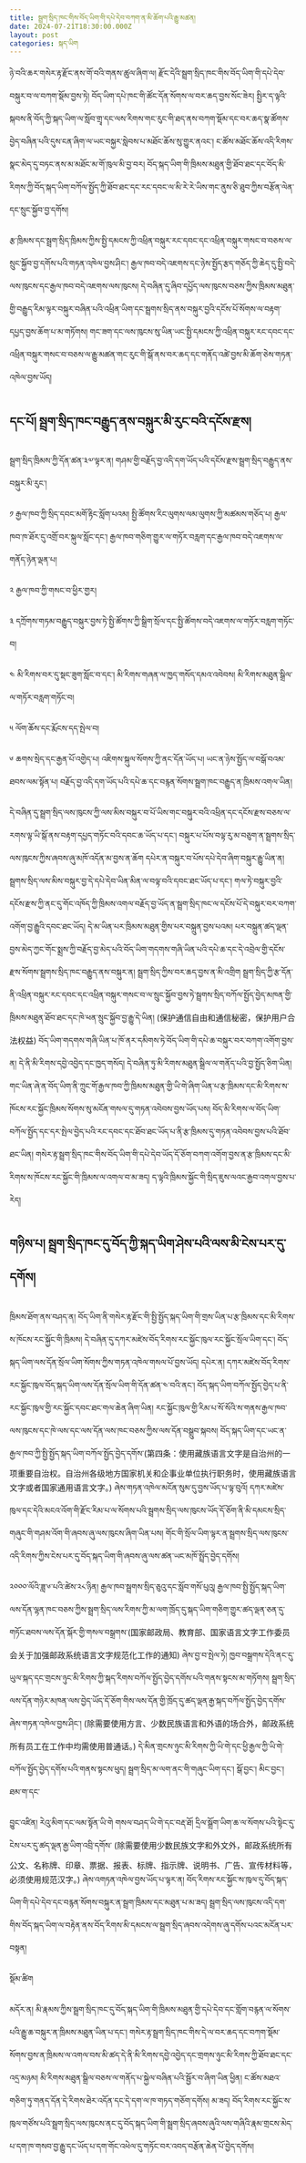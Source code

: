 ```yaml
---
title: སྦྲག་སྲིད་ཁང་གིས་བོད་ཡིག་གི་དཔེ་དེབ་བཀག་ན་མི་ཆོག་པའི་རྒྱུ་མཚན།
date: 2024-07-21T18:30:00.000Z
layout: post
categories: སྐད་ཡིག
---
```


ཉེ་བའི་ཆར་གསེར་རྟ་རྫོང་ནས་གོ་བའི་གནས་ཚུལ་ཞིག་ལ། རྫོང་དེའི་སྦྲག་སྲིད་ཁང་གིས་བོད་ཡིག་གི་དཔེ་དེབ་བསྐུར་བ་ལ་བཀག་སྡོམ་བྱས་ཏེ། བོད་ཡིག་དཔེ་ཁང་གི་ཚོང་དོན་སོགས་ལ་བར་ཆད་བྱས་སོང་ཟེར། སྤྱིར་ད་ལྟའི་སྐབས་ནི་བོད་ཀྱི་སྐད་ཡིག་ལ་སློབ་གྲྭ་དང་ལས་རིགས་གང་རུང་གི་ཐད་ནས་བཀག་སྡོམ་དང་བར་ཆད་སྣ་ཚོགས་བྱེད་བཞིན་པའི་དུས་ངན་ཞིག་ལ་ཡང་བསྐྱར་སླེབས་པ་མཐོང་ཆོས་སུ་གྱུར་ནའང་། ང་ཚོས་མཐོང་ཆོས་འདི་རིགས་སྣང་མེད་དུ་བཏང་ནས་མ་མཐོང་མ་གོ་ཁུལ་མི་བྱ་བར། བོད་སྐད་ཡིག་གི་ཁྲིམས་མཐུན་གྱི་ཐོབ་ཐང་དང་བོད་མི་རིགས་ཀྱི་བོད་སྐད་ཡིག་བཀོལ་སྤྱོད་ཀྱི་ཐོབ་ཐང་དང་རང་དབང་ལ་མི་རེ་རེ་ཡིས་གང་ནུས་ཅི་ཐུབ་ཀྱིས་བརྩོན་ལེན་དང་སྲུང་སྐྱོབ་བྱ་དགོས།  

རྩ་ཁྲིམས་དང་སྦྲག་སྲིད་ཁྲིམས་ཀྱིས་སྤྱི་དམངས་ཀྱི་འཕྲིན་བསྐུར་རང་དབང་དང་འཕྲིན་བསྐུར་གསང་བ་བཅས་ལ་སྲུང་སྐྱོབ་བྱ་དགོས་པའི་གཏན་འཁེལ་བྱས་ཤིང་། རྒྱལ་ཁབ་བདེ་འཇགས་དང་ཉེས་སྤྱོད་རྩད་གཅོད་ཀྱི་ཆེད་དུ་སྤྱི་བདེ་ལས་ཁུངས་དང་རྒྱལ་ཁབ་བདེ་འཇགས་ལས་ཁུངས། དེ་བཞིན་དུ་ཞིབ་དཔྱོད་ལས་ཁུངས་བཅས་ཀྱིས་ཁྲིམས་མཐུན་གྱི་བརྒྱུད་རིམ་ལྟར་བསྐུར་བཞིན་པའི་འཕྲིན་ཡིག་དང་སྦྲགས་སྲིད་ནས་བསྐུར་བྱའི་དངོས་པོ་སོགས་ལ་བརྟག་དཔྱད་བྱས་ཆོག་པ་མ་གཏོགས། གང་ཟག་དང་ལས་ཁུངས་སུ་ཡིན་ཡང་སྤྱི་དམངས་ཀྱི་འཕྲིན་བསྐུར་རང་དབང་དང་འཕྲིན་བསྐུར་གསང་བ་བཅས་ལ་རྒྱུ་མཚན་གང་རུང་གི་སྒོ་ནས་བར་ཆད་དང་གནོད་འཚེ་བྱས་མི་ཆོག་ཅེས་གཏན་འཁེལ་བྱས་ཡོད། 

## དང་པོ། སྦྲག་སྲིད་ཁང་བརྒྱུད་ནས་བསྐུར་མི་རུང་བའི་དངོས་རྫས། 

སྦྲག་སྲིད་ཁྲིམས་ཀྱི་དོན་ཚན་༣༧་ལྟར་ན། གཤམ་གྱི་བརྗོད་བྱ་འདི་དག་ཡོད་པའི་དངོས་རྫས་སྦྲག་སྲིད་བརྒྱུད་ནས་བསྐུར་མི་རུང་། 

༡ རྒྱལ་ཁབ་ཀྱི་སྲིད་དབང་མགོ་རྟིང་སློག་པའམ། སྤྱི་ཚོགས་རིང་ལུགས་ལམ་ལུགས་ཀྱི་མཚམས་གཅོད་པ། རྒྱལ་ཁབ་ཁ་ཐོར་དུ་འགྲོ་བར་སྐུལ་སློང་དང་། རྒྱལ་ཁབ་གཅིག་གྱུར་ལ་གཏོར་བརླག་དང་རྒྱལ་ཁབ་བདེ་འཇགས་ལ་གནོད་ཉེན་ལྡན་པ། 

༢ རྒྱལ་ཁབ་ཀྱི་གསང་བ་ཕྱིར་གྱར། 

༣ དཀྲོགས་གཏམ་བརྒྱུད་བསྐུར་བྱས་ཏེ་སྤྱི་ཚོགས་ཀྱི་སྒྲིག་སྲོལ་དང་སྤྱི་ཚོགས་བདེ་འཇགས་ལ་གཏོར་བརླག་གཏོང་བ། 

༤ མི་རིགས་བར་དུ་སྡང་ཟུག་སློང་བ་དང་། མི་རིགས་གཞན་ལ་ཁྱད་གསོད་དམའ་འབེབས། མི་རིགས་མཐུན་སྒྲིལ་ལ་གཏོར་བརླག་གཏོང་བ། 

༥ ལོག་ཆོས་དང་རྨོངས་དད་སྤེལ་བ། 

༦ ཆགས་སྲེད་དང་རྒྱན་པོ་འགྱེད་པ། འཇིགས་སྐུལ་སོགས་ཀྱི་ནང་དོན་ཡོད་པ། ཡང་ན་ཉེས་སྤྱོད་ལ་བསྒོ་བའམ་ཐབས་ལམ་སྟོན་པ། བརྗོད་བྱ་འདི་དག་ཡོད་པའི་དཔེ་ཆ་དང་བརྙན་སོགས་སྦྲག་ཁང་བརྒྱུད་ན་ཁྲིམས་འགལ་ཡིན། 

དེ་བཞིན་དུ་སྦྲག་སྲིད་ལས་ཁུངས་ཀྱི་ལས་མིས་བསྐུར་བ་པོ་ཡིས་གང་བསྐུར་བའི་འཕྲིན་དང་དངོས་རྫས་བཅས་ལ་རགས་ལྟ་ཡི་སྒོ་ནས་བརྟག་དཔྱད་གཏོང་བའི་དབང་ཆ་ཡོད་པ་དང་། བསྐུར་པ་པོས་བལྟ་རུ་མ་བཅུག་ན་སྦྲགས་སྲིད་ལས་ཁུངས་ཀྱིས་ཞབས་ཞུ་མཁོ་འདོན་མ་བྱས་ན་ཆོག དཔེར་ན་བསྐུར་བ་པོས་དཔེ་དེབ་ཞིག་བསྐུར་རྒྱུ་ཡིན་ན། སྦྲགས་སྲིད་ལས་མིས་བསྐུར་བྱ་དེ་དཔེ་དེབ་ཡིན་མིན་ལ་བལྟ་བའི་དབང་ཐང་ཡོད་པ་དང་། གལ་ཏེ་བསྐུར་བྱའི་དངོས་རྫས་ཀྱི་ནང་དུ་གོང་འཁོད་ཀྱི་ཁྲིམས་འགལ་བརྗོད་བྱ་ཡོད་ན་སྦྲག་སྲིད་ཁང་ལ་དངོས་པོ་དེ་བསྐུར་བར་བཀག་འགོག་བྱ་རྒྱུའི་དབང་ཐང་ཡོད། དེ་མ་ཡིན་པར་ཁྲིམས་མཐུན་གྱིས་པར་བསྐྲུན་བྱས་པའམ། པར་བསྐྲུན་ཚད་ལྡན་བྱས་མེད་ཀྱང་གོང་སྨྲས་ཀྱི་བརྗོད་བྱ་མེད་པའི་བོད་ཡིག་གདགས་གཞི་ཡིན་པའི་དཔེ་ཆ་དང་དེ་འབྲེལ་གྱི་དངོས་རྫས་སོགས་སྦྲགས་སྲིད་ཁང་བརྒྱུད་ནས་བསྐུར་ན། སྦྲག་སྲིད་ཀྱིས་བར་ཆད་བྱས་ན་མི་འགྲིག སྦྲག་སྲིད་ཀྱི་རྩ་དོན་ནི་འཕྲིན་བསྐུར་རང་དབང་དང་འཕྲིན་བསྐུར་གསང་བ་ལ་སྲུང་སྐྱོབ་བྱས་ཏེ་སྦྲགས་སྲིད་བཀོལ་སྤྱོད་བྱེད་མཁན་གྱི་ཁྲིམས་མཐུན་ཐོབ་ཐང་དང་ཁེ་ཕན་སྲུང་སྐྱོབ་བྱ་རྒྱུ་དེ་ཡིན། (保护通信自由和通信秘密，保护用户合法权益) བོད་ཡིག་གདགས་གཞི་ཡིན་པ་ཁོ་ནར་དམིགས་ཏེ་བོད་ཡིག་གི་དཔེ་ཆ་བསྐུར་བར་བཀག་འགོག་བྱས་ན། དེ་ནི་མི་རིགས་དབྱེ་འབྱེད་དང་ཁྱད་གསོད། དེ་བཞིན་ཏུ་མི་རིགས་མཐུན་སྒྲིལ་ལ་གནོད་པའི་བྱ་སྤྱོད་ཅིག་ཡིན། གང་ཡིན་ཞེ་ན་བོད་ཡིག་ནི་ཀྲུང་གོ་རྒྱལ་ཁབ་ཀྱི་ཁྲིམས་མཐུན་གྱི་ཡི་གེ་ཞིག་ཡིན་པ་རྩ་ཁྲིམས་དང་མི་རིགས་ས་ཁོངས་རང་སྐྱོང་ཁྲིམས་སོགས་སུ་མངོན་གསལ་དུ་གཏན་འབེབས་བྱས་ཡོད་པས། བོད་མི་རིགས་ལ་བོད་ཡིག་བཀོལ་སྤྱོད་དང་དར་སྤེལ་བྱེད་པའི་རང་དབང་དང་ཐོབ་ཐང་ཡོད་པ་ནི་རྩ་ཁྲིམས་དུ་གཏན་འབེབས་བྱས་པའི་ཐོབ་ཐང་ཡིན། གསེར་རྟ་སྦྲག་སྲིད་ཁང་གིས་བོད་ཡིག་གི་དཔེ་དེབ་ཡོད་དོ་ཅོག་བཀག་འགོག་བྱས་ན་རྩ་ཁྲིམས་དང་མི་རིགས་ས་ཁོངས་རང་སྐྱོང་གི་ཁྲིམས་ལ་འགལ་བ་མ་ཟད། ད་ལྟའི་ཁྲིམས་སྐྱོང་གི་སྲིད་ཇུས་ལའང་རྒྱབ་འགལ་བྱས་པ་རེད། 

## གཉིས་པ། སྦྲག་སྲིད་ཁང་དུ་བོད་ཀྱི་སྐད་ཡིག་ཤེས་པའི་ལས་མི་ངེས་པར་དུ་དགོས། 

ཁྲིམས་ཐོག་ནས་བཤད་ན། བོད་ཡིག་ནི་གསེར་རྟ་རྫོང་གི་སྤྱི་སྤྱོད་སྐད་ཡིག་གི་གྲས་ཡིན་པ་རྩ་ཁྲིམས་དང་མི་རིགས་ས་ཁོངས་རང་སྐྱོང་གི་ཁྲིམས། དེ་བཞིན་དུ་དཀར་མཛེས་བོད་རིགས་རང་སྐྱོང་ཁུལ་རང་སྐྱོང་སྲོལ་ཡིག་དང་། བོད་སྐད་ཡིག་ལས་དོན་སྲོལ་ཡིག་སོགས་ཀྱིས་གཏན་འཁེལ་གསལ་པོ་བྱས་ཡོད། དཔེར་ན། དཀར་མཛེས་བོད་རིགས་རང་སྐྱོང་ཁུལ་བོད་སྐད་ཡིག་ལས་དོན་སྲོལ་ཡིག་གི་དོན་ཚན་༤་བའི་ནང་། བོད་སྐད་ཡིག་བཀོལ་སྤྱོད་བྱེད་པ་ནི་རང་སྐྱོང་ཁུལ་གྱི་རང་སྐྱོང་དབང་ཐང་གལ་ཆེན་ཞིག་ཡིན། རང་སྐྱོང་ཁུལ་གྱི་རིམ་པ་སོ་སོའི་ས་གནས་རྒྱལ་ཁབ་ལས་ཁུངས་དང་ཁེ་ལས་དང་ལས་དོན་ལས་ཁང་བཅས་ཀྱིས་ལས་དོན་བསྒྲུབ་སྐབས། བོད་སྐད་ཡིག་དང་ཡང་ན་རྒྱལ་ཁབ་ཀྱི་སྤྱི་སྤྱོད་སྐད་ཡིག་བཀོལ་སྤྱོད་བྱེད་དགོས་(第四条：使用藏族语言文字是自治州的一项重要自治权。自治州各级地方国家机关和企事业单位执行职务时，使用藏族语言文字或者国家通用语言文字。) ཞེས་གཏན་འཁེལ་མངོན་སུམ་དུ་བྱས་ཡོད་པ་ལྟ་བུའོ། དཀར་མཛེས་ཁུལ་དང་དེའི་མངའ་འོག་གི་རྫོང་རིམ་པ་ལ་སོགས་པའི་སྦྲགས་སྲིད་ལས་ཁུངས་ཡོད་དོ་ཅོག་ནི་མི་དམངས་སྲིད་གཞུང་གི་གཤམ་འོག་གི་ཞབས་ཞུ་ལས་ཁུངས་ཞིག་ཡིན་པས། གོང་གི་སྲོལ་ཡིག་ལྟར་ན་སྦྲགས་སྲིད་ལས་ཁུངས་འདི་རིགས་ཀྱིས་ངེས་པར་དུ་བོད་སྐད་ཡིག་གི་ཞབས་ཞུ་ལས་ཚན་ཡང་མཁོ་སྤྲོད་བྱེད་དགོས།

༢༠༠༠་ལོའི་ཟླ་༦་པའི་ཚེས་༢༨་ཉིན། རྒྱལ་ཁབ་སྦྲགས་སྲིད་ཅུའུ་དང་སློབ་གསོ་པུའུ། རྒྱལ་ཁབ་སྤྱི་སྤྱོད་སྐད་ཡིག་ལས་དོན་ལྷན་ཁང་བཅས་ཀྱིས་སྦྲག་སྲིད་ལས་རིགས་ཀྱི་མ་ལག་ཁྲོད་དུ་སྐད་ཡིག་གཅིག་གྱུར་ཚད་ལྡན་ཅན་དུ་གཏོང་ཐབས་ལས་དོན་སྐོར་གྱི་གསལ་བསྒྲགས་(国家邮政局、教育部、国家语言文字工作委员会关于加强邮政系统语言文字规范化工作的通知) ཞེས་བྱ་བ་སྤེལ་ཏེ། ཁྱབ་བསྒྲགས་དེའི་ནང་དུ་ཡུལ་སྐད་དང་གྲངས་ཉུང་མི་རིགས་ཀྱི་སྐད་རིགས་བཀོལ་སྤྱོད་བྱེད་དགོས་པའི་གནས་སྟངས་མ་གཏོགས། སྦྲག་སྲིད་ལས་དོན་གཉེར་མཁན་ལས་བྱེད་ཡོད་དོ་ཅོག་གིས་ལས་དོན་གྱི་ཁྲོད་དུ་ཚད་ལྡན་རྒྱ་སྐད་བཀོལ་སྤྱོད་བྱེད་དགོས་ཞེས་གཏན་འཁེལ་བྱས་ཤིང་། (除需要使用方言、少数民族语言和外语的场合外，邮政系统所有员工在工作中均需使用普通话。) དེ་མིན་གྲངས་ཉུང་མི་རིགས་ཀྱི་ཡི་གེ་དང་ཕྱི་རྒྱལ་ཀྱི་ཡི་གེ་བཀོལ་སྤྱོད་བྱེད་དགོས་པའི་གནས་སྟངས་ཕུད། སྦྲག་སྲིད་མ་ལག་ནང་གི་གཞུང་ཡིག་དང་། སྒོ་བྱང་། མིང་བྱང་། ཐམ་ག་དང་

བྱུང་འཛིན། རེའུ་མིག་དང་ལམ་སྟོན་ཡི་གེ གསལ་བཤད་ཡི་གེ་དང་བརྡ་ཐོ། དྲིལ་སྒྲོག་ཡིག་ཆ་ལ་སོགས་པའི་སྟེང་དུ་ངེས་པར་དུ་ཚད་ལྡན་རྒྱ་ཡིག་འབྲི་དགོས་ (除需要使用少数民族文字和外文外，邮政系统所有公文、名称牌、印章、票据、报表、标牌、指示牌、说明书、广告、宣传材料等，必须使用规范汉字。) ཞེས་འགཏན་འཁེལ་བྱས་ཡོད་པ་ལྟར་ན། བོད་རིགས་རང་སྐྱོང་ས་ཁུལ་དུ་བོད་སྐད་ཡིག་གི་དཔེ་དེབ་དང་བརྙན་སོགས་བསྐུར་ན་སྦྲག་ཁྲིམས་དང་མཐུན་པ་མ་ཟད། སྦྲག་སྲིད་ལས་ཁུངས་འདི་དག་གིས་བོད་སྐད་ཡིག་ལ་བརྟེན་ནས་བོད་རིགས་མི་དམངས་ལ་སྦྲག་སྲིད་ཞབས་འདེགས་ཞུ་དགོས་པའང་མངོན་པར་བསྟན། 

སྡོམ་ཚིག 

མདོར་ན། མི་རྣམས་ཀྱིས་སྦྲག་སྲིད་ཁང་དུ་བོད་སྐད་ཡིག་གི་ཁྲིམས་མཐུན་གྱི་དཔེ་དེབ་དང་གློག་བརྙན་ལ་སོགས་པའི་རྒྱུ་ཆ་བསྐུར་ན་ཁྲིམས་མཐུན་ཡིན་པ་དང་། གསེར་རྟ་སྦྲག་སྲིད་ཁང་གིས་དེ་ལ་བར་ཆད་དང་བཀག་སྡོམ་སོགས་བྱས་ན་ཁྲིམས་ལ་འགལ་བས་མི་ཚད་དེ་ནི་མི་རིགས་དབྱེ་འབྱེད་དང་གྲགས་ཉུང་མི་རིགས་ཀྱི་ཐོབ་ཐང་དང་འདྲ་མཉམ། མི་རིགས་མཐུན་སྒྲིལ་བཅས་ལ་གནོད་པ་སྐྱེལ་བཞིན་པའི་སྦྱོར་བ་ཞིག་ཡིན་ཕྱིན། ང་ཚོས་མཐའ་གཅིག་ཏུ་གནད་དོན་དེ་རིགས་ཐེར་འདོན་དང་དེ་དག་ལ་ཁ་གཏད་གཅོག་དགོས། མ་ཟད། བོད་རིགས་རང་སྐྱོང་ས་ཁུལ་གཙོས་པའི་སྦྲག་སྲིད་ལས་ཁུངས་ནང་དུ་བོད་སྐད་ཡིག་གི་སྦྲག་སྲིད་ཞབས་ཞུའི་ལས་གཞིའི་རྣམ་གྲངས་མེད་པ་དག་ཁ་གསབ་བྱ་རྒྱུ་དང་ཡོད་པ་དག་གོང་འཕེལ་དུ་གཏོང་བར་འབད་བརྩོན་ཆེན་པོ་བྱེད་དགོས། 
